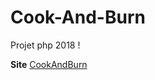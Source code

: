# Cook-And-Burn
Projet php 2018 ! 

**Site**  [CookAndBurn](http://cookandburn-gxaj.alwaysdata.net/index)
